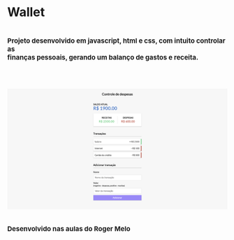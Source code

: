 <h1>Wallet<H1>
<p style="font-size:15px;">Projeto desenvolvido em javascript, html e css, 
com intuito controlar as <br> finanças pessoais, gerando um balanço de gastos e receita.<p>
</br>
<img src="./img/readme.png">

<p style="font-size:15px;">Desenvolvido nas aulas do Roger Melo</p>
